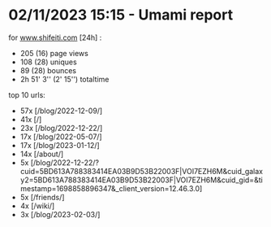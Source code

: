 # 02/11/2023 15:15 - Umami report
for www.shifeiti.com [24h] :

 - 205 (16) page views
 - 108 (28) uniques
 - 89 (28) bounces
 - 2h 51' 3'' (2' 15'') totaltime


top 10 urls:
 - 57x [/blog/2022-12-09/]
 - 41x [/]
 - 23x [/blog/2022-12-22/]
 - 17x [/blog/2022-05-07/]
 - 17x [/blog/2023-01-12/]
 - 14x [/about/]
 - 5x [/blog/2022-12-22/?cuid=5BD613A788383414EA03B9D53B22003F|VOI7EZH6M&cuid_galaxy2=5BD613A788383414EA03B9D53B22003F|VOI7EZH6M&cuid_gid=&timestamp=1698858896347&_client_version=12.46.3.0]
 - 5x [/friends/]
 - 4x [/wiki/]
 - 3x [/blog/2023-02-03/]


